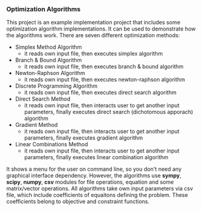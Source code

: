 ### Optimization Algorithms<br>
This project is an example implementation project that includes some optimization algorithm implementations. It can be used to demonstrate how the algorithms work. There are seven different optimization methods:
 - Simplex Method Algorithm
   - it reads own input file, then executes simplex algorithm
 - Branch & Bound Algorithm
   - it reads own input file, then executes branch & bound algorithm 
 - Newton-Raphson Algorithm
   - it reads own input file, then executes newton-raphson algorithm
 - Discrete Programming Algorithm
   - it reads own input file, then executes direct search algorithm
 - Direct Search Method
   - it reads own input file, then interacts user to get another input parameters, finally executes direct search (dichotomous apporach) algorithm 
 - Gradient Method
   - it reads own input file, then interacts user to get another input parameters, finally executes gradient algorithm 
 - Linear Combinations Method
   - it reads own input file, then interacts user to get another input parameters, finally executes linear combination algorithm 
   
It shows a menu for the user on command line, so you don't need any graphical interface dependency. However, the algorithms use __sympy__, __scipy__, __numpy__, __csv__ modules for file operations, equation and some matrix/vector operations. All algorithms take own input parameters via csv file, which include coefficients of equaitons defining the problem. These coefficients belong to objective and constraint functions.
